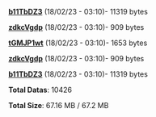 [**b11TbDZ3**](/data/b11TbDZ3.txt) (18/02/23 - 03:10)- 11319 bytes

[**zdkcVgdp**](/data/zdkcVgdp.txt) (18/02/23 - 03:10)- 909 bytes

[**tGMJP1wt**](/data/tGMJP1wt.txt) (18/02/23 - 03:10)- 1653 bytes

[**zdkcVgdp**](/data/zdkcVgdp.txt) (18/02/23 - 03:10)- 909 bytes

[**b11TbDZ3**](/data/b11TbDZ3.txt) (18/02/23 - 03:10)- 11319 bytes

**Total Datas**: 10426

**Total Size**: 67.16 MB / 67.2 MB